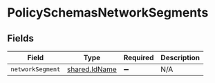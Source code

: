 # PolicySchemasNetworkSegments


## Fields

| Field                                                 | Type                                                  | Required                                              | Description                                           |
| ----------------------------------------------------- | ----------------------------------------------------- | ----------------------------------------------------- | ----------------------------------------------------- |
| `networkSegment`                                      | [shared.IdName](../../../sdk/models/shared/idname.md) | :heavy_minus_sign:                                    | N/A                                                   |